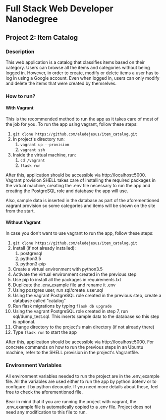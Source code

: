 # Full Stack Web Developer Nanodegree
## Project 2: Item Catalog
### Description
This web application is a catalog that classifies items based on their category. Users can browse all the items and categories without being logged in. However, in order to create, modify or delete items a user has to log in using a Google account. Even when logged in, users can only modify and delete the items that were created by themselves.

### How to run?
#### With Vagrant
This is the recommended method to run the app as it takes care of most of the job for you. To run the app using vagrant, follow these steps:
 1. `git clone https://github.com/aledejesus/item_catalog.git`
 2. In project's directory run:
	 1. `vagrant up --provision`
	 2. `vagrant ssh`
 3. Inside the virtual machine, run:
	 1. `cd /vagrant`
	 2. `flask run`

After this, application should be accessible via http://localhost:5000. Vagrant provision SHELL takes care of installing the required packages in the virtual machine, creating the .env file necessary to run the app and creating the PostgreSQL role and database the app will use.

Also, sample data is inserted in the database as part of the aforementioned vagrant provision so some categories and items will be shown on the site from the start.

#### Without Vagrant
In case you don't want to use vagrant to run the app, follow these steps:
 1. `git clone https://github.com/aledejesus/item_catalog.git`
 2.  Install (if not already installed):
	 1. postgresql
	 2. python3.5
	 3. python3-pip
 3. Create a virtual environment with python3.5
 4. Activate the virtual environment created in the previous step
 5. Use pip to install all the packages in requirements.txt
 6. Duplicate the .env_example file and rename it .env
 7. Using postgres user, run sql/create_user.sql
 8. Using the vagrant PostgreSQL role created in the previous step, create a database called "catalog"
 9. Run flask migrations by typing `flask db upgrade`
 10. Using the vagrant PostgreSQL role created in step 7, run sql/dump_test.sql. This inserts sample data to the database so this step is optional.
 11. Change directory to the project's main directory (if not already there)
 12. Type `flask run` to start the app

After this, application should be accessible via http://localhost:5000. For concrete commands on how to run the previous steps in an Ubuntu machine, refer to the SHELL provision in the project's Vagrantfile.

### Environment Variables
All environment variables needed to run the project are in the .env_example file. All the variables are used either to run the app by python dotenv or to configure it by python decouple. If you need more details about these, feel free to check the aforementioned file.

Bear in mind that if you are running the project with vagrant, the .env_example file is automatically copied to a .env file. Project does not need any modification to this file to run.